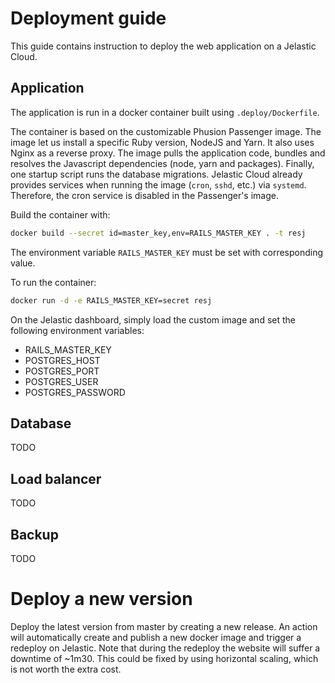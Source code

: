 # Deployment guide

This guide contains instruction to deploy the web application on a Jelastic
Cloud.

## Application

The application is run in a docker container built using `.deploy/Dockerfile`.

The container is based on the customizable Phusion Passenger image. The image
let us install a specific Ruby version, NodeJS and Yarn. It also uses Nginx as a
reverse proxy. The image pulls the application code, bundles and resolves the
Javascript dependencies (node, yarn and packages). Finally, one startup script
runs the database migrations. Jelastic Cloud already provides services when
running the image (`cron`, `sshd`, etc.) via `systemd`. Therefore, the cron
service is disabled in the Passenger's image.

Build the container with: 

```sh
docker build --secret id=master_key,env=RAILS_MASTER_KEY . -t resj
```

The environment variable `RAILS_MASTER_KEY` must be set with corresponding
value.

To run the container:

```sh
docker run -d -e RAILS_MASTER_KEY=secret resj 
```

On the Jelastic dashboard, simply load the custom image and set the following
environment variables:

- RAILS_MASTER_KEY
- POSTGRES_HOST
- POSTGRES_PORT
- POSTGRES_USER
- POSTGRES_PASSWORD

## Database

TODO

## Load balancer

TODO

## Backup

TODO

# Deploy a new version

Deploy the latest version from master by creating a new release. An action will
automatically create and publish a new docker image and trigger a redeploy on
Jelastic. Note that during the redeploy the website will suffer a downtime of
~1m30. This could be fixed by using horizontal scaling, which is not worth the
extra cost.